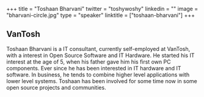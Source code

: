 +++
title = "Toshaan Bharvani"
twitter = "toshywoshy"
linkedin = ""
image = "bharvani-circle.jpg"
type = "speaker"
linktitle = ["toshaan-bharvani"]
+++

<h2>VanTosh</h2>

<p>Toshaan Bharvani is a IT consultant, currently self-employed at VanTosh, with a interest in Open Source Software and IT Hardware. He started his IT interest at the age of 5, when his father gave him his first own PC components. Ever since he has been interested in IT hardware and IT software. In business, he tends to combine higher level applications with lower level systems. Toshaan has been involved for some time now in some open source projects and communities.</p>